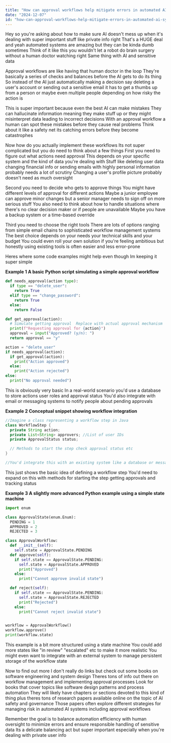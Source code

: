 ```yaml
---
title: "How can approval workflows help mitigate errors in automated AI systems handling sensitive data?"
date: "2024-12-07"
id: "how-can-approval-workflows-help-mitigate-errors-in-automated-ai-systems-handling-sensitive-data"
---
```


Hey so you're asking about how to make sure AI doesn't mess up when it's dealing with super important stuff like private info right  That's a HUGE deal and yeah automated systems are amazing but they can be kinda dumb sometimes  Think of it like this you wouldn't let a robot do brain surgery without a human doctor watching right  Same thing with AI and sensitive data

Approval workflows are like having that human doctor in the loop They're basically a series of checks and balances before the AI gets to do its thing  So instead of the AI just automatically making a decision say deleting a user's account or sending out a sensitive email it has to get a thumbs up from a person or maybe even multiple people depending on how risky the action is

This is super important because even the best AI can make mistakes  They can hallucinate information meaning they make stuff up or they might misinterpret data leading to incorrect decisions  With an approval workflow a human can spot these mistakes before they cause real problems  Think about it like a safety net its catching errors before they become catastrophes

Now how do you actually implement these workflows Its not super complicated but you do need to think about a few things  First you need to figure out what actions need approval  This depends on your specific system and the kind of data you're dealing with  Stuff like deleting user data changing financial info or sending emails with highly personal information probably needs a lot of scrutiny  Changing a user's profile picture probably doesn't need as much oversight

Second you need to decide who gets to approve things  You might have different levels of approval for different actions  Maybe a junior employee can approve minor changes but a senior manager needs to sign off on more serious stuff  You also need to think about how to handle situations where there's no clear decision maker or if people are unavailable  Maybe you have a backup system or a time-based override

Third you need to choose the right tools  There are lots of options ranging from simple email chains to sophisticated workflow management systems  The best choice depends on your needs your technical skills and your budget  You could even roll your own solution if you're feeling ambitious but honestly using existing tools is often easier and less error-prone

Heres where some code examples might help even though Im keeping it super simple


**Example 1 A basic Python script simulating a simple approval workflow**

```python
def needs_approval(action type):
  if type == "delete_user":
    return True
  elif type == "change_password":
    return True
  else:
    return False

def get_approval(action):
  # Simulate getting approval  Replace with actual approval mechanism
  print(f"Requesting approval for {action}")
  approval = input("Approved? (y/n): ")
  return approval == "y"

action = "delete_user"
if needs_approval(action):
  if get_approval(action):
    print("Action approved")
  else:
    print("Action rejected")
else:
  print("No approval needed")
```

This is obviously very basic  In a real-world scenario you'd use a database to store actions user roles and approval status  You'd also integrate with email or messaging systems to notify people about pending approvals

**Example 2  Conceptual snippet showing workflow integration**

```java
//Imagine a class representing a workflow step in Java
class WorkflowStep {
  private String action;
  private List<String> approvers; //List of user IDs
  private ApprovalStatus status;

  // Methods to start the step check approval status etc
}

//You'd integrate this with an existing system like a database or message queue for real-world implementation
```


This just shows the basic idea of defining a workflow step You'd need to expand on this with methods for starting the step getting approvals and tracking status


**Example 3  A slightly more advanced Python example using a simple state machine**

```python
import enum

class ApprovalState(enum.Enum):
  PENDING = 1
  APPROVED = 2
  REJECTED = 3

class ApprovalWorkflow:
  def __init__(self):
    self.state = ApprovalState.PENDING
  def approve(self):
    if self.state == ApprovalState.PENDING:
      self.state = ApprovalState.APPROVED
      print("Approved")
    else:
      print("Cannot approve invalid state")

  def reject(self):
    if self.state == ApprovalState.PENDING:
      self.state = ApprovalState.REJECTED
      print("Rejected")
    else:
      print("Cannot reject invalid state")


workflow = ApprovalWorkflow()
workflow.approve()
print(workflow.state)
```

This example is a bit more structured using a state machine  You could add more states like "in review"  "escalated" etc to make it more realistic  You might even want to integrate with an external system to manage persistent storage of the workflow state

Now to find out more I don't really do links but check out some books on software engineering and system design Theres tons of info out there on workflow management and implementing approval processes  Look for books that cover topics like software design patterns and process automation They will likely have chapters or sections devoted to this kind of thing plus theres tons of research papers available online on the topic of AI safety and governance  Those papers often explore different strategies for managing risk in automated AI systems including approval workflows

Remember the goal is to balance automation efficiency with human oversight to minimize errors and ensure responsible handling of sensitive data  Its a delicate balancing act but super important especially when you're dealing with private user info

